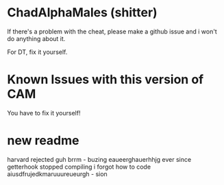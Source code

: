 # ChadAlphaMales (shitter)

If there's a problem with the cheat, please make a github issue and i won't do anything about it.

For DT, fix it yourself.

# Known Issues with this version of CAM

You have to fix it yourself!

# new readme
harvard rejected
guh
brrm - buzing
eaueerghauerhhjg ever since getterhook stopped compiling i forgot how to code aiusdfrujedkmaruuureueurgh - sion
